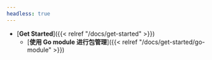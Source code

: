 ```yaml
---
headless: true
---
```


- [**Get Started**]({{< relref "/docs/get-started" >}})
  - [**使用 Go module 进行包管理**]({{< relref "/docs/get-started/go-module" >}})
